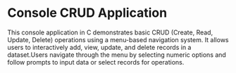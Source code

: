 # Console CRUD Application

This console application in C demonstrates basic CRUD (Create, Read, Update, Delete)
operations using a menu-based navigation system. It allows users to interactively add,
view, update, and delete records in a dataset.Users navigate through the menu by selecting
numeric options and follow prompts to input data or select records for operations.
